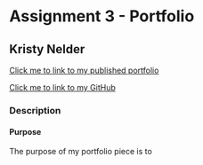 # Assignment 3 - Portfolio
## Kristy Nelder

[Click me to link to  my published portfolio](https://kristybn.github.io/kristynelder_portfolio/)

[Click me to link to  my GitHub](https://github.com/KristyBN/kristynelder_portfolio)

### Description
#### Purpose
The purpose of my portfolio piece is to  